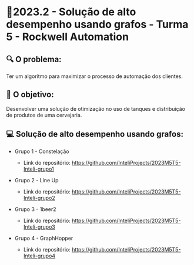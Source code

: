 # 🙋‍2023.2 - Solução de alto desempenho usando grafos - Turma 5 - Rockwell Automation

## 🔍 O problema:

Ter um algoritmo para maximizar o processo de automação dos clientes.

## 🎯 O objetivo:

Desenvolver uma solução de otimização no uso de tanques e distribuição de produtos de uma cervejaria.

## 💻  Solução de alto desempenho usando grafos:

- Grupo 1 - Constelação
  - Link do repositório: https://github.com/InteliProjects/2023M5T5-Inteli-grupo1

- Grupo 2 - Line Up
  - Link do repositório: https://github.com/InteliProjects/2023M5T5-Inteli-grupo2

- Grupo 3 - 1beer2
  - Link do repositório: https://github.com/InteliProjects/2023M5T5-Inteli-grupo3

- Grupo 4 - GraphHopper
  - Link do repositório: https://github.com/InteliProjects/2023M5T5-Inteli-grupo4

